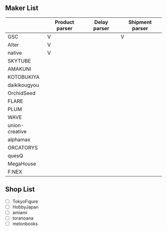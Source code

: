## Maker List
|                | Product parser | Delay parser | Shipment parser |
| -------------- | -------------- | ------------ | --------------- |
| GSC            | V              |              | V               |
| Alter          | V              |              |                 |
| native         | V              |              |                 |
| SKYTUBE        |                |              |                 |
| AMAKUNI        |                |              |                 |
| KOTOBUKIYA     |                |              |                 |
| daikikougyou   |                |              |                 |
| OrchidSeed     |                |              |                 |
| FLARE          |                |              |                 |
| PLUM           |                |              |                 |
| WAVE           |                |              |                 |
| union-creative |                |              |                 |
| alphamax       |                |              |                 |
| ORCATORYS      |                |              |                 |
| quesQ          |                |              |                 |
| MegaHouse      |                |              |                 |
| F:NEX          |                |              |                 |

## Shop List
- [ ] TokyoFigure
- [ ] HobbyJapan
- [ ] amiami
- [ ] toranoana
- [ ] melonbooks